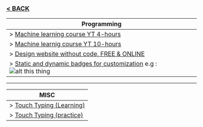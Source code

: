 
### [< BACK ](README.md) 
| Programming |
|---|
| > [Machine learning course YT 4-hours][1]
| > [Machine learnig course YT 10-hours][2]
| > [Design website without code, FREE & ONLINE][5]
| > [Static and dynamic badges for customization][8]  e.g : ![alt this thing](https://img.shields.io/github/followers/shantanubindhani)
---
| MISC |
|---|
| > [Touch Typing (Learning)][6]
| > [Touch Typing (practice)][7]


[1]:https://youtu.be/i_LwzRVP7bg
[2]:https://youtu.be/NWONeJKn6kc
[5]:https://webflow.com/
[6]:https://monkeytype.com/
[7]:https://www.keybr.com/
[8]:https://shields.io/
